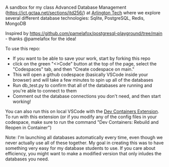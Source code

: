 A sandbox for my class Advanced Database Management (https://ict.gctaa.net/sections/itd256/)
at [Arlington Tech](https://arlingtontech.apsva.us/) 
where we explore several different
database technologies: Sqlite, PostgreSQL, Redis, MongoDB

Inspired by https://github.com/pamelafox/postgresql-playground/tree/main - thanks @pamelafox for the idea!

To use this repo:
- If you want to be able to save your work, start by forking this repo
- click on the green "<>Code" button at the top of the page, select the "Codespaces" tab, and then "Create codespace on main."
- This will open a github codespace (basically VSCode inside your browser) and will take a few minutes to spin up all of the databases
- Run db_test.py to confirm that all of the databases are running and you're able to connect to them
- Comment out the database connections you don't need, and then start working!

You can also run this on local VSCode with the [Dev Containers Extension](https://marketplace.visualstudio.com/items?itemName=ms-vscode-remote.remote-containers).
To run with this extension (or if you modify any of the config files in your codespace, make sure to run the command "Dev Containers: Rebuild and Reopen in Container")


Note: I'm launching all databases automatically every time, even though we never actually use all of these together. My goal in creating this was to have something
very easy for my database students to use. If you care about efficiency, you might want to make a modified version that only inludes the databases you need.
